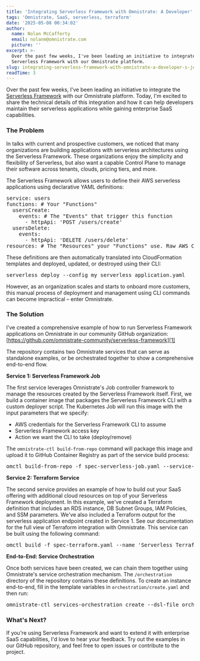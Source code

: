 ```yaml
---
title: 'Integrating Serverless Framework with Omnistrate: A Developer''s Journey'
tags: 'Omnistrate, SaaS, serverless, terraform'
date: '2025-05-08 00:34:02'
author:
  name: Nolan McCafferty
  email: nolanm@omnistrate.com
  picture: ''
excerpt: >-
  Over the past few weeks, I've been leading an initiative to integrate the
  Serverless Framework with our Omnistrate platform.
slug: integrating-serverless-framework-with-omnistrate-a-developer-s-journey
readTime: 3
---
```


Over the past few weeks, I've been leading an initiative to integrate the [Serverless Framework](https://www.serverless.com/) with our Omnistrate platform. Today, I'm excited to share the technical details of this integration and how it can help developers maintain their serverless applications while gaining enterprise SaaS capabilities.

<h3>The Problem</h3>

In talks with current and prospective customers, we noticed that many organizations are building applications with serverless architectures using the Serverless Framework. These organizations enjoy the simplicity and flexibility of Serverless, but also want a capable Control Plane to manage their software across tenants, clouds, pricing tiers, and more.

The Serverless Framework allows users to define their AWS serverless applications using declarative YAML definitions:

<pre>
service: users
functions: # Your "Functions"
  usersCreate:
    events: # The "Events" that trigger this function
      - httpApi: 'POST /users/create'
  usersDelete:
    events:
      - httpApi: 'DELETE /users/delete'
resources: # The "Resources" your "Functions" use. Raw AWS CloudFormation goes in here.
</pre>

These definitions are then automatically translated into CloudFormation templates and deployed, updated, or destroyed using their CLI:

<pre>
serverless deploy --config my_serverless_application.yaml
</pre>

However, as an organization scales and starts to onboard more customers, this manual process of deployment and management using CLI commands can become impractical – enter Omnistrate.

<h3>The Solution</h3>

I've created a comprehensive example of how to run Serverless Framework applications on Omnistrate in our community GitHub organization: [https://github.com/omnistrate-community/serverless-framework][1]

The repository contains two Omnistrate services that can serve as standalone examples, or be orchestrated together to show a comprehensive end-to-end flow.

<b>Service 1: Serverless Framework Job</b>

The first service leverages Omnistrate's Job controller framework to manage the resources created by the Serverless Framework itself. First, we build a container image that packages the Serverless Framework CLI with a custom deployer script. The Kubernetes Job will run this image with the input parameters that we specify:

- AWS credentials for the Serverless Framework CLI to assume
- Serverless Framework access key
- Action we want the CLI to take (deploy/remove)

The `omnistrate-ctl build-from-repo` command will package this image and upload it to GitHub Container Registry as part of the service build process:

<pre>
omctl build-from-repo -f spec-serverless-job.yaml --service-name 'Serverless Deployer'
</pre>

<b>Service 2: Terraform Service</b>

The second service provides an example of how to build out your SaaS offering with additional cloud resources on top of your Serverless Framework deployment. In this example, we've created a Terraform definition that includes an RDS instance, DB Subnet Groups, IAM Policies, and SSM parameters. We've also included a Terraform output for the serverless application endpoint created in Service 1. See our documentation for the full view of Terraform integration with Omnistrate.
This service can be built using the following command:

<pre>
omctl build -f spec-terraform.yaml --name 'Serverless Terraform' --release-as-preferred --spec-type ServicePlanSpec
</pre>

<b>End-to-End: Service Orchestration</b>

Once both services have been created, we can chain them together using Omnistrate's service orchestration mechanism. The `/orchestration` directory of the repository contains these definitions. To create an instance end-to-end, fill in the template variables in `orchestration/create.yaml` and then run:

<pre>
omnistrate-ctl services-orchestration create --dsl-file orchestration/create.yaml
</pre>

<h3>What's Next?</h3>
If you're using Serverless Framework and want to extend it with enterprise SaaS capabilities, I'd love to hear your feedback. Try out the examples in our GitHub repository, and feel free to open issues or contribute to the project.


  [1]: https://github.com/omnistrate-community/serverless-framework
